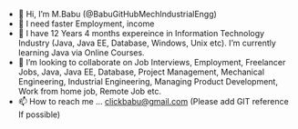 - 👋 Hi, I’m M.Babu (@BabuGitHubMechIndustrialEngg)
- 👀 I need faster Employment, income 
- 🌱 I have 12 Years 4 months expereince in Information Technology Industry (Java, Java EE, Database, Windows, Unix etc).  I’m currently learning Java via Online Courses.
- 💞️ I’m looking to collaborate on  Job Interviews, Employment, Freelancer Jobs, Java, Java EE, Database, Project Management, Mechanical Engineering, Industrial Engineering, Managing Product Development, Work from home job, Remote Job  etc.  
- 📫 How to reach me ... clickbabu@gmail.com (Please add GIT reference If possible) 

<!---
BabuGitHubMechIndustrialEngg/BabuGitHubMechIndustrialEngg is a ✨ special ✨ repository because its `README.md` (this file) appears on your GitHub profile.
You can click the Preview link to take a look at your changes.
--->
